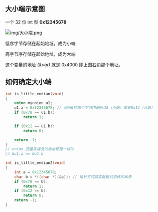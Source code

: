 ## 大小端示意图

一个 32 位 int 型 **0x12345678**

![img/大小端.png](https://img-blog.csdnimg.cn/20190825193434559.png?x-oss-process=image/watermark,type_ZmFuZ3poZW5naGVpdGk,shadow_10,text_aHR0cHM6Ly9ibG9nLmNzZG4ubmV0L3d3d2x5ajEyMzMyMQ==,size_16,color_FFFFFF,t_70)

低序字节存储在起始地址，成为小端

高字节序存储在起始地址，成为大端

这个变量的地址 _(&var)_ 就是 0x4000 即上图右边那个地址。

## 如何确定大小端

``` c++
int is_little_endian(void)
{
	union myunion u1;
	u1.a = 0x12345678; // 地址0的那个字节内是0x78（小端）或者0x12（大端）
    if (0x78 == u1.b):
        return 1;

    if (0x12 == u1.b):
	    return 0;

    return -1;
}
// union 变量各成员的地址都是一样的 
// &u1.a == &u1.b

int is_little_endian2(void)
{
	int a = 0x12345678;
	char b = *((char *)(&a)); // 指针方式其实就是共用体的本质
	if (0x78 == b):
        return 1;
    if (0x12 == b):
	    return 0;
    return -1;
}
```